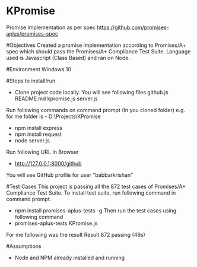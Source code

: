 # KPromise
Promise Implementation as per spec https://github.com/promises-aplus/promises-spec

#Objectives
Created a promise implementation according to Promises/A+ spec which should pass the Promises/A+ Compliance Test Suite. Language used is Javascript (Class Based) and ran on Node.

#Environment
Windows 10

#Steps to install/run
- Clone project code locally. You will see following files
  github.js
  README.md
  kpromise.js
  server.js
  
Run following commands on command prompt (In you cloned folder) e.g. for me folder is - D:\Projects\KPromise
- npm install express
- npm install request
- node server.js

Run following URL In Browser
- http://127.0.0.1:8000/github

You will see GitHub profile for user "babbarkrishan"


#Test Cases
This project is passing all the 872 test cases of Promises/A+ Compliance Test Suite. 
To install test suite, run following command in command prompt.
- npm install promises-aplus-tests -g
Then run the test cases using following command
- promises-aplus-tests KPromise.js

For me following was the result
Result 872 passing (49s)

#Assumptions
- Node and NPM already installed and running
